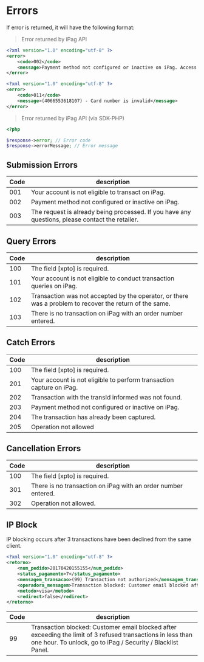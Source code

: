# Errors
If error is returned, it will have the following format:

> Error returned by iPag API

```xml
<?xml version="1.0" encoding="utf-8" ?>
<error>
    <code>002</code>
    <message>Payment method not configured or inactive on iPag. Access the Dashboard to verify.</message>
</error>

<?xml version="1.0" encoding="utf-8" ?>
<error>
    <code>011</code>
    <message>(4066553618107) - Card number is invalid</message>
</error>
```

> Error returned by iPag API (via SDK-PHP)

```php
<?php

$response->error; // Error code
$response->errorMessage; // Error message
```

## Submission Errors


Code | description
------ | ------
001 | Your account is not eligible to transact on iPag.
002 | Payment method not configured or inactive on iPag.
003 | The request is already being processed. If you have any questions, please contact the retailer.


## Query Errors

Code | description
------ | ------
100 | The field [xpto] is required.
101 | Your account is not eligible to conduct transaction queries on iPag.
102 | Transaction was not accepted by the operator, or there was a problem to recover the return of the same.
103 | There is no transaction on iPag with an order number entered.

## Catch Errors

Code | description
------ | ------
100 | The field [xpto] is required.
201 | Your account is not eligible to perform transaction capture on iPag.
202 | Transaction with the transId informed was not found.
203 | Payment method not configured or inactive on iPag.
204 | The transaction has already been captured.
205 | Operation not allowed

## Cancellation Errors

Code | description
------ | ------
100 | The field [xpto] is required.
301 | There is no transaction on iPag with an order number entered.
302 | Operation not allowed.


## IP Block

IP blocking occurs after 3 transactions have been declined from the same client.

```xml
<?xml version="1.0" encoding="utf-8" ?>
<retorno>
    <num_pedido>20170420155155</num_pedido>
    <status_pagamento>7</status_pagamento>
    <mensagem_transacao>(99) Transaction not authorized</mensagem_transacao>
    <operadora_mensagem>Transaction blocked: Customer email blocked after exceeding the limit of 3 refused transactions in less than one hour. To unlock, go to iPag / Security / Blacklist Panel.</operadora_mensagem>
    <metodo>visa</metodo>
    <redirect>false</redirect>
</retorno>
```

Code | description
------- | ----------
99 | Transaction blocked: Customer email blocked after exceeding the limit of 3 refused transactions in less than one hour. To unlock, go to iPag / Security / Blacklist Panel.